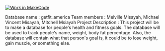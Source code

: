 [![Work in MakeCode](https://classroom.github.com/assets/work-in-make-code-c53f0c86300af1a64cdd5dc830e2509efd17c8cb483a722cacaee84d10eb8ec9.svg)](https://classroom.github.com/online_ide?assignment_repo_id=5817034&assignment_repo_type=AssignmentRepo)

Database name : getfit_america
Team members : Melville Misayah, Michael Vincent Misayah, Mitchell Msiayah
Project Description : This project will be to make a database for people's health and fitness goals. The database will be used to track people's name, weight, body fat percentage.
Also, the database will contain what that person's goal is, it could be to lose weight, gain muscle, or something else. 
